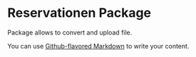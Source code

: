 # Reservationen Package

Package allows to convert and upload file.

You can use
[Github-flavored Markdown](https://guides.github.com/features/mastering-markdown/)
to write your content.
